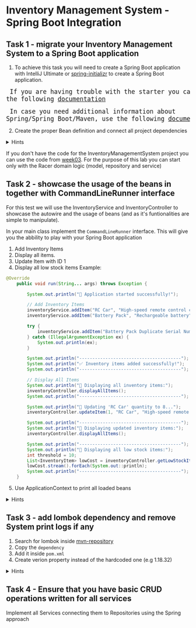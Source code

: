 # Inventory Management System - Spring Boot Integration

## Task 1 - migrate your Inventory Management System to a Spring Boot application
1. To achieve this task you will need to create a Spring Boot application with IntelliJ Ultimate or [spring-initializr](https://start.spring.io/) to create a Spring Boot application.

<big><pre>
If you are having trouble with the starter you can check the following [documentation](https://github.com/dreamix-fmi-course-2025/web-development-with-java/tree/main/week04/spring-initializr-tutorial.md)
</pre></big>

<big><pre>
In case you need additional information about Spring/Spring Boot/Maven, use the following [documentation](https://github.com/dreamix-fmi-course-2025/web-development-with-java/tree/main/week04/basic-guide.md)
</pre></big>


2. Create the proper Bean definition and connect all project dependencies
<details>
<summary>Hints</summary>

```md
- make use of @Autowired and @Component annotation
- Connect the respectful classes (e.g Service is containing Repository, Service can contain one or more Services)
```

</details>

If you don't have the code for the InventoryManagementSystem project you can use the code from [week03](https://github.com/dreamix-fmi-course-2025/web-development-with-java/tree/main/week03/uni-week03).
For the purpose of this lab you can start only with the Racer domain logic (model, repository and service)

## Task 2 - showcase the usage of the beans in together with CommandLineRunner interface
For this test we will use the InventoryService and InventoryController to showcase the autowire and the usage of beans (and as it's funtionalities are simple to manipulate).

In your main class implement the `CommandLineRunner` interface. This will give you the abbility to play with your Spring Boot application

1. Add Inventory Items
2. Display all items.
3. Update Item with ID 1
4. Display all low stock items
Example:
```java
@Override
    public void run(String... args) throws Exception {

        System.out.println("🚀 Application started successfully!");

        // Add Inventory Items
        inventoryService.addItem("RC Car", "High-speed remote control car", 5, "S123", "pcs", "Vehicles", true);
        inventoryService.addItem("Battery Pack", "Rechargeable battery", 10, "S1231", "pcs", "Accessories", true);

        try {
            inventoryService.addItem("Battery Pack Duplicate Serial Number", "Rechargeable battery", 10, "S1231", "pcs", "Accessories", true);
        } catch (IllegalArgumentException ex) {
            System.out.println(ex);
        }

        System.out.println("---------------------------------------");
        System.out.println("✅ Inventory items added successfully!");
        System.out.println("---------------------------------------");

        // Display All Items
        System.out.println("📌 Displaying all inventory items:");
        inventoryController.displayAllItems();
        System.out.println("---------------------------------------");

        System.out.println("🔄 Updating 'RC Car' quantity to 8...");
        inventoryController.updateItem(1, "RC Car", "High-speed remote control car", 8, "Vehicles", true);

        System.out.println("---------------------------------------");
        System.out.println("📌 Displaying updated inventory items:");
        inventoryController.displayAllItems();

        System.out.println("---------------------------------------");
        System.out.println("📌 Displaying all low stock items:");
        int threshold = 10;
        List<InventoryItem> lowCost = inventoryController.getLowStockItems(threshold);
        lowCost.stream().forEach(System.out::println);
        System.out.println("---------------------------------------");
    }

```
5. Use ApplicationContext to print all loaded beans

<details>
<summary>Hints</summary>

```java
@SpringBootApplication
public class ClubManagementSystemApplication implements CommandLineRunner {
    @Autowired
    private InventoryController inventoryController;

    @Autowired
    private InventoryService inventoryService;

    @Autowired
    private ApplicationContext context;

    public static void main(String[] args) {
        SpringApplication.run(ClubManagementSystemApplication.class, args);
    }

    @Override
    public void run(String... args) throws Exception {

        System.out.println("🚀 Application started successfully!");

        // Add Inventory Items
        inventoryService.addItem("RC Car", "High-speed remote control car", 5, "S123", "pcs", "Vehicles", true);
        inventoryService.addItem("Battery Pack", "Rechargeable battery", 10, "S1231", "pcs", "Accessories", true);

        try {
            inventoryService.addItem("Battery Pack Duplicate Serial Number", "Rechargeable battery", 10, "S1231", "pcs", "Accessories", true);
        } catch (IllegalArgumentException ex) {
            System.out.println(ex);
        }

        System.out.println("---------------------------------------");
        System.out.println("✅ Inventory items added successfully!");
        System.out.println("---------------------------------------");

        // Display All Items
        System.out.println("📌 Displaying all inventory items:");
        inventoryController.displayAllItems();
        System.out.println("---------------------------------------");

        System.out.println("🔄 Updating 'RC Car' quantity to 8...");
        inventoryController.updateItem(1, "RC Car", "High-speed remote control car", 8, "Vehicles", true);

        System.out.println("---------------------------------------");
        System.out.println("📌 Displaying updated inventory items:");
        inventoryController.displayAllItems();

        System.out.println("---------------------------------------");
        System.out.println("📌 Displaying all low stock items:");
        int threshold = 10;
        List<InventoryItem> lowCost = inventoryController.getLowStockItems(threshold);
        lowCost.stream().forEach(System.out::println);
        System.out.println("---------------------------------------");

        System.out.println("List of Beans provided by Spring Boot:");

        String[] beanNames = context.getBeanDefinitionNames();
        List<String> beanClasses = Stream.of(beanNames)
            .map(el -> context.getBean(el).getClass().toString())
            .filter(el -> el.contains("bg.uni.fmi"))
            .toList();
        beanClasses.forEach(System.out::println);

        // uncomment to see all loaded beans
//        Arrays.sort(beanNames);
//        for (String beanName : beanNames) {
//            System.out.println(beanName + " - " + context.getBean(beanName).getClass());
//        }
    }
}

```

</details>


## Task 3 - add lombok dependency and remove System print logs if any
1. Search for lombok inside [mvn-repository](https://mvnrepository.com/)
2. Copy the `dependency`
3. Add it inside `pom.xml`
4. Create verion property instead of the hardcoded one (e.g 1.18.32)

<details>
<summary>Hints</summary>

```md
- [lombok-repo](https://mvnrepository.com/artifact/org.projectlombok/lombok)
- modify `properties` in order to introduce `lombok.version`
```

</details>

## Task 4 - Ensure that you have basic CRUD operations written for all services
Implement all Services connecting them to Repositories using the Spring approach